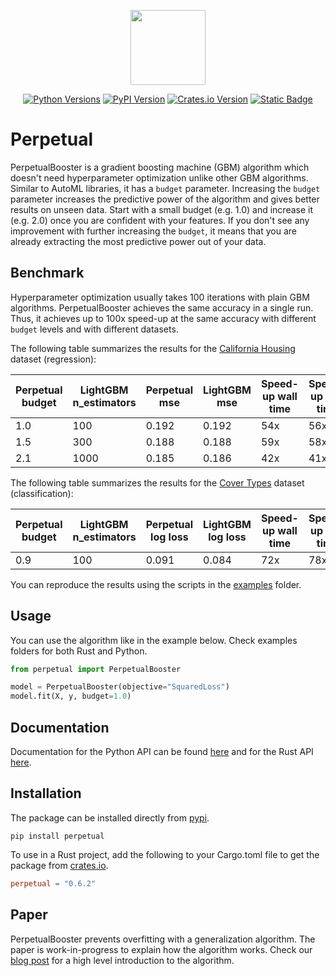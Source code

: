 <p align="center">
  <img  height="120" src="https://github.com/perpetual-ml/perpetual/raw/main/resources/perp_logo.png">
</p>

<div align="center">

[![Python Versions](https://img.shields.io/pypi/pyversions/perpetual.svg?logo=python&logoColor=white)](https://pypi.org/project/perpetual)
[![PyPI Version](https://img.shields.io/pypi/v/perpetual.svg?logo=pypi&logoColor=white)](https://pypi.org/project/perpetual)
[![Crates.io Version](https://img.shields.io/crates/v/perpetual?logo=rust&logoColor=white)](https://crates.io/crates/perpetual)
[![Static Badge](https://img.shields.io/badge/join-discord-blue?logo=discord)](https://discord.gg/AyUK7rr6wy)

</div>

# Perpetual

PerpetualBooster is a gradient boosting machine (GBM) algorithm which doesn't need hyperparameter optimization unlike other GBM algorithms. Similar to AutoML libraries, it has a `budget` parameter. Increasing the `budget` parameter increases the predictive power of the algorithm and gives better results on unseen data. Start with a small budget (e.g. 1.0) and increase it (e.g. 2.0) once you are confident with your features. If you don't see any improvement with further increasing the `budget`, it means that you are already extracting the most predictive power out of your data.

## Benchmark

Hyperparameter optimization usually takes 100 iterations with plain GBM algorithms. PerpetualBooster achieves the same accuracy in a single run. Thus, it achieves up to 100x speed-up at the same accuracy with different `budget` levels and with different datasets.

The following table summarizes the results for the [California Housing](https://scikit-learn.org/stable/modules/generated/sklearn.datasets.fetch_california_housing.html) dataset (regression):

| Perpetual budget | LightGBM n_estimators | Perpetual mse | LightGBM mse | Speed-up wall time | Speed-up cpu time |
| ---------------- | --------------------- | ------------- | ------------ | ------------------ | ----------------- |
| 1.0              | 100                   | 0.192         | 0.192        | 54x                | 56x               |
| 1.5              | 300                   | 0.188         | 0.188        | 59x                | 58x               |
| 2.1              | 1000                  | 0.185         | 0.186        | 42x                | 41x               |

The following table summarizes the results for the [Cover Types](https://scikit-learn.org/stable/modules/generated/sklearn.datasets.fetch_covtype.html) dataset (classification):

| Perpetual budget | LightGBM n_estimators | Perpetual log loss | LightGBM log loss | Speed-up wall time | Speed-up cpu time |
| ---------------- | --------------------- | ------------------ | ----------------- | ------------------ | ----------------- |
| 0.9              | 100                   | 0.091              | 0.084             | 72x                | 78x               |

You can reproduce the results using the scripts in the [examples](./python-package/examples) folder.

## Usage

You can use the algorithm like in the example below. Check examples folders for both Rust and Python.

```python
from perpetual import PerpetualBooster

model = PerpetualBooster(objective="SquaredLoss")
model.fit(X, y, budget=1.0)
```

## Documentation

Documentation for the Python API can be found [here](https://perpetual-ml.github.io/perpetual) and for the Rust API [here](https://docs.rs/perpetual/latest/perpetual/).

## Installation

The package can be installed directly from [pypi](https://pypi.org/project/perpetual).

```shell
pip install perpetual
```

To use in a Rust project, add the following to your Cargo.toml file to get the package from [crates.io](https://crates.io/crates/perpetual).

```toml
perpetual = "0.6.2"
```

## Paper

PerpetualBooster prevents overfitting with a generalization algorithm. The paper is work-in-progress to explain how the algorithm works. Check our [blog post](https://perpetual-ml.com/blog/how-perpetual-works) for a high level introduction to the algorithm.
